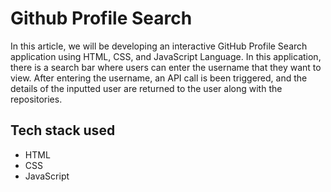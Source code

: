 # Github Profile Search 
In this article, we will be developing an interactive GitHub Profile Search application using HTML, CSS, and JavaScript Language. In this application, there is a search bar where users can enter the username that they want to view. After entering the username, an API call is been triggered, and the details of the inputted user are returned to the user along with the repositories.

## Tech stack used
* HTML
* CSS
* JavaScript
